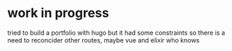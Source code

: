 # work in progress
tried to build a portfolio with hugo but it had some constraints so there is a need to reconcider other routes, maybe vue
and elixir who knows
